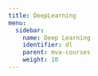 ```yaml
---
title: DeepLearning
menu:
  sidebar:
    name: Deep Learning
    identifier: dl
    parent: mva-courses
    weight: 10
---
```

